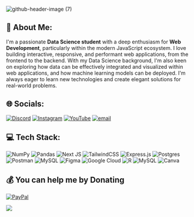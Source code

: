 ![github-header-image (7)](https://github.com/user-attachments/assets/5418976b-c223-47cb-bd6e-02e59774c549)

## 💫 About Me:
I'm a passionate **Data Science student** with a deep enthusiasm for **Web Development**, particularly within the modern JavaScript ecosystem. I love building interactive, responsive, and performant web applications, from the frontend to the backend. With my Data Science background, I'm also keen on exploring how data can be effectively integrated and visualized within web applications, and how machine learning models can be deployed. I'm always eager to learn new technologies and create elegant solutions for real-world problems.


## 🌐 Socials:
[![Discord](https://img.shields.io/badge/Discord-%237289DA.svg?logo=discord&logoColor=white)](https://discord.gg/https://discord.com/users/fajar3678) [![Instagram](https://img.shields.io/badge/Instagram-%23E4405F.svg?logo=Instagram&logoColor=white)](https://instagram.com/ginda_mrp) [![YouTube](https://img.shields.io/badge/YouTube-%23FF0000.svg?logo=YouTube&logoColor=white)](https://youtube.com/@JARSCODE) [![email](https://img.shields.io/badge/Email-D14836?logo=gmail&logoColor=white)](mailto:math.it.net@gmail.com) 

## 💻 Tech Stack:
![NumPy](https://img.shields.io/badge/numpy-%23013243.svg?style=for-the-badge&logo=numpy&logoColor=white) 
![Pandas](https://img.shields.io/badge/pandas-%23150458.svg?style=for-the-badge&logo=pandas&logoColor=white) 
![Next JS](https://img.shields.io/badge/Next-black?style=for-the-badge&logo=next.js&logoColor=white) 
![TailwindCSS](https://img.shields.io/badge/tailwindcss-%2338B2AC.svg?style=for-the-badge&logo=tailwind-css&logoColor=white)
![Express.js](https://img.shields.io/badge/express.js-%23404d59.svg?style=for-the-badge&logo=express&logoColor=%2361DAFB) 
![Postgres](https://img.shields.io/badge/postgres-%23316192.svg?style=for-the-badge&logo=postgresql&logoColor=white) 
![Postman](https://img.shields.io/badge/Postman-FF6C37?style=for-the-badge&logo=postman&logoColor=white) 
![MySQL](https://img.shields.io/badge/mysql-4479A1.svg?style=for-the-badge&logo=mysql&logoColor=white) 
![Figma](https://img.shields.io/badge/figma-%23F24E1E.svg?style=for-the-badge&logo=figma&logoColor=white) 
![Google Cloud](https://img.shields.io/badge/GoogleCloud-%234285F4.svg?style=for-the-badge&logo=google-cloud&logoColor=white) 
![R](https://img.shields.io/badge/r-%23276DC3.svg?style=for-the-badge&logo=r&logoColor=white) 
![MySQL](https://img.shields.io/badge/mysql-4479A1.svg?style=for-the-badge&logo=mysql&logoColor=white) 
![Canva](https://img.shields.io/badge/Canva-%2300C4CC.svg?style=for-the-badge&logo=Canva&logoColor=white)

## 💰 You can help me by Donating
[![PayPal](https://img.shields.io/badge/PayPal-00457C?style=for-the-badge&logo=paypal&logoColor=white)](https://paypal.me/jars174) 

[![](https://visitcount.itsvg.in/api?id=jars-17\&icon=0&color=0)](https://visitcount.itsvg.in)
  
<!-- Proudly created with GPRM ( https://gprm.itsvg.in ) -->

